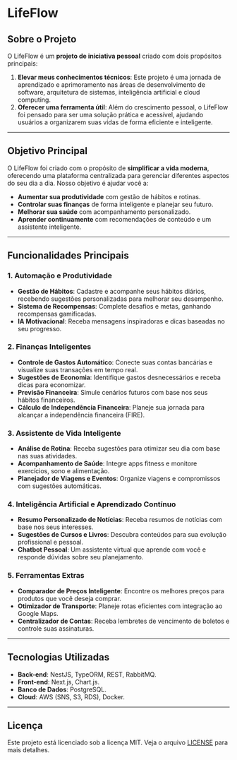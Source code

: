 # LifeFlow  

## Sobre o Projeto  
O LifeFlow é um **projeto de iniciativa pessoal** criado com dois propósitos principais:  
1. **Elevar meus conhecimentos técnicos**: Este projeto é uma jornada de aprendizado e aprimoramento nas áreas de desenvolvimento de software, arquitetura de sistemas, inteligência artificial e cloud computing.  
2. **Oferecer uma ferramenta útil**: Além do crescimento pessoal, o LifeFlow foi pensado para ser uma solução prática e acessível, ajudando usuários a organizarem suas vidas de forma eficiente e inteligente.  

---

## Objetivo Principal  
O LifeFlow foi criado com o propósito de **simplificar a vida moderna**, oferecendo uma plataforma centralizada para gerenciar diferentes aspectos do seu dia a dia. Nosso objetivo é ajudar você a:  
- **Aumentar sua produtividade** com gestão de hábitos e rotinas.  
- **Controlar suas finanças** de forma inteligente e planejar seu futuro.  
- **Melhorar sua saúde** com acompanhamento personalizado.  
- **Aprender continuamente** com recomendações de conteúdo e um assistente inteligente.  

---

## Funcionalidades Principais  

### 1. Automação e Produtividade  
- **Gestão de Hábitos**: Cadastre e acompanhe seus hábitos diários, recebendo sugestões personalizadas para melhorar seu desempenho.  
- **Sistema de Recompensas**: Complete desafios e metas, ganhando recompensas gamificadas.  
- **IA Motivacional**: Receba mensagens inspiradoras e dicas baseadas no seu progresso.  

### 2. Finanças Inteligentes  
- **Controle de Gastos Automático**: Conecte suas contas bancárias e visualize suas transações em tempo real.  
- **Sugestões de Economia**: Identifique gastos desnecessários e receba dicas para economizar.  
- **Previsão Financeira**: Simule cenários futuros com base nos seus hábitos financeiros.  
- **Cálculo de Independência Financeira**: Planeje sua jornada para alcançar a independência financeira (FIRE).  

### 3. Assistente de Vida Inteligente  
- **Análise de Rotina**: Receba sugestões para otimizar seu dia com base nas suas atividades.  
- **Acompanhamento de Saúde**: Integre apps fitness e monitore exercícios, sono e alimentação.  
- **Planejador de Viagens e Eventos**: Organize viagens e compromissos com sugestões automáticas.  

### 4. Inteligência Artificial e Aprendizado Contínuo  
- **Resumo Personalizado de Notícias**: Receba resumos de notícias com base nos seus interesses.  
- **Sugestões de Cursos e Livros**: Descubra conteúdos para sua evolução profissional e pessoal.  
- **Chatbot Pessoal**: Um assistente virtual que aprende com você e responde dúvidas sobre seu planejamento.  

### 5. Ferramentas Extras  
- **Comparador de Preços Inteligente**: Encontre os melhores preços para produtos que você deseja comprar. 
- **Otimizador de Transporte**: Planeje rotas eficientes com integração ao Google Maps.
- **Centralizador de Contas**: Receba lembretes de vencimento de boletos e controle suas assinaturas.

---

## Tecnologias Utilizadas  
- **Back-end**: NestJS, TypeORM, REST, RabbitMQ.  
- **Front-end**: Next.js, Chart.js.  
- **Banco de Dados**: PostgreSQL.  
- **Cloud**: AWS (SNS, S3, RDS), Docker.  

---

## Licença  
Este projeto está licenciado sob a licença MIT. Veja o arquivo [LICENSE](LICENSE) para mais detalhes.
